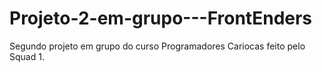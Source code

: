 # Projeto-2-em-grupo---FrontEnders
Segundo projeto em grupo do curso Programadores Cariocas feito pelo Squad 1. 
